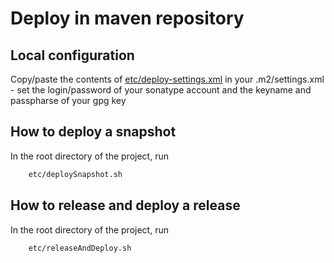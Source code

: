 # Deploy in maven repository

## Local configuration

Copy/paste the contents of [etc/deploy-settings.xml](https://github.com/theopenconversationkit/tock-corenlp/blob/master/etc/deploy-settings.xml)
 in your .m2/settings.xml - set the login/password of your sonatype account
 and the keyname and passpharse of your gpg key

## How to deploy a snapshot

In the root directory of the project, run 
 
```sh 
    etc/deploySnapshot.sh
```  

## How to release and deploy a release

In the root directory of the project, run 
 
```sh 
    etc/releaseAndDeploy.sh
```  



  

 